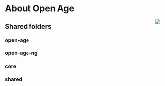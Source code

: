 # About Open Age

<div style="float:right" >
  <img src="http://docs-api-dev.m-sas.com/files/image-551e1700-6e5d-11e9-a7a1-89ab2a0d2ca4.png">
</div>

<div>

## Shared folders
### open-age
### open-age-ng
### core
### shared

</div>






